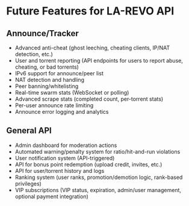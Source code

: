 # Future Features for LA-REVO API

## Announce/Tracker
- Advanced anti-cheat (ghost leeching, cheating clients, IP/NAT detection, etc.)
- User and torrent reporting (API endpoints for users to report abuse, cheating, or bad torrents)
- IPv6 support for announce/peer list
- NAT detection and handling
- Peer banning/whitelisting
- Real-time swarm stats (WebSocket or polling)
- Advanced scrape stats (completed count, per-torrent stats)
- Per-user announce rate limiting
- Announce error logging and analytics

## General API
- Admin dashboard for moderation actions
- Automated warning/penalty system for ratio/hit-and-run violations
- User notification system (API-triggered)
- API for bonus point redemption (upload credit, invites, etc.)
- API for user/torrent history and logs
- Ranking system (user ranks, promotion/demotion logic, rank-based privileges)
- VIP subscriptions (VIP status, expiration, admin/user management, optional payment integration) 